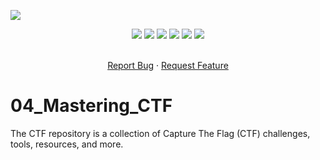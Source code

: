 ![](assets/Bottom_up.svg)

<!--   my-icons -->
<p align="center">
</a>
    <a href="https://github.com/Pr0xyG33k/04_Mastering_CTF"><img src="https://img.shields.io/badge/status-writing-yellowgreen.svg?style=for-the-badge"></a>
    <a href="https://github.com/Pr0xyG33k/04_Mastering_CTF/graphs/contributors"><img src="https://img.shields.io/github/contributors/Pr0xyG33k/04_Mastering_CTF?style=for-the-badge"></a>
    <a href="https://github.com/Pr0xyG33k/04_Mastering_CTF/stargazers"><img src="https://img.shields.io/github/stars/Pr0xyG33k/04_Mastering_CTF?style=for-the-badge"></a>
    <a href="https://github.com/Pr0xyG33k/04_Mastering_CTF/network/members"><img src="https://img.shields.io/github/forks/Pr0xyG33k/04_Mastering_CTF.svg?style=for-the-badge"></a>
    <a href="https://github.com/Pr0xyG33k/04_Mastering_CTF/issues"><img src="https://img.shields.io/github/issues/Pr0xyG33k/04_Mastering_CTF.svg?style=for-the-badge"></a>
    <a href="https://github.com/Pr0xyG33k/04_Mastering_CTF/blob/master/LICENSE"><img src="https://img.shields.io/github/license/Pr0xyG33k/04_Mastering_CTF.svg?style=for-the-badge"></a>
</p>

<!-- PROJECT SHIELDS -->
<!--
*** I'm using markdown "reference style" links for readability.
*** Reference links are enclosed in brackets [ ] instead of parentheses ( ).
*** See the bottom of this document for the declaration of the reference variables
*** for contributors-url, forks-url, etc. This is an optional, concise syntax you may use.
*** https://www.markdownguide.org/basic-syntax/#reference-style-links
-->

<!-- PROJECT LOGO -->
  <p align="center">
    <br />
    <a href="https://github.com/Pr0xyG33k/04_Mastering_CTF/issues">Report Bug</a>
    ·
    <a href="https://github.com/Pr0xyG33k/04_Mastering_CTF/pulls">Request Feature</a>
  </p>
</div>

# 04_Mastering_CTF
The CTF repository is a collection of Capture The Flag (CTF) challenges, tools, resources, and more.
